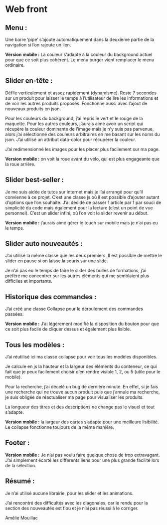 # Web front

## Menu :
Une barre ‘pipe’ s’ajoute automatiquement dans la deuxième partie de la navigation si l’on rajoute un lien.

**Version mobile :** La couleur s’adapte à la couleur du background actuel pour que ce soit plus cohérent. Le menu burger vient remplacer le menu ordinaire.

## Slider en-tête :
Défile verticalement et assez rapidement (dynamisme). Reste 7 secondes sur un produit pour laisser le temps à l’utilisateur de lire les informations et de voir les autres produits proposés. Fonctionne aussi avec l’ajout de nouveaux produits en json.

Pour les couleurs du background, j’ai repris le vert et le rouge de la maquette. Pour les autres couleurs, j’aurais aimé avoir un script qui récupère la couleur dominante de l’image mais je n’y suis pas parvenue, alors j’ai sélectionné des couleurs arbitraires en me basant sur les noms du json. J’ai utilisé un attribut data-color pour récupérer la couleur.

J’ai redimensionné les images pour les placer plus facilement sur ma page.

**Version mobile :** on voit la roue avant du vélo, qui est plus engageante que la roue arrière.

## Slider best-seller :
Je me suis aidée de tutos sur internet mais je l’ai arrangé pour qu’il convienne à ce projet. C’est une classe js où il est possible d’ajouter autant d’options que l’on souhaite. J’ai décidé de passer 1 article par 1 par souci de simplicité du code mais également pour la lecture (c’est un point de vue personnel). C’est un slider infini, où l’on voit le slider revenir au début.

**Version mobile :** j’aurais aimé gérer le touch sur mobile mais je n’ai pas eu le temps. 

## Slider auto nouveautés :
J’ai utilisé la même classe que les deux premiers. Il est possible de mettre le slider en pause si on laisse la souris sur une slide.

Je n’ai pas eu le temps de faire le slider des bulles de formations, j’ai préféré me concentrer sur les autres éléments qui me semblaient plus difficiles et importants.

## Historique des commandes :
J’ai créé une classe Collapse pour le déroulement des commandes passées. 

**Version mobile :** J’ai légèrement modifié la disposition du bouton pour que ce soit plus facile de cliquer dessus et également plus lisible.

## Tous les modèles :
J’ai réutilisé ici ma classe collapse pour voir tous les modèles disponibles. 

Je calcule en js la hauteur et la largeur des éléments du conteneur, ce qui fait que je peux facilement choisir d’en rendre visible 1, 2, ou 5 (utile pour le mobile).

Pour la recherche, j’ai décelé un bug de dernière minute. En effet, si je fais une recherche qui ne trouve aucun produit puis que j’annule ma recherche, je suis obligée de réactualiser ma page pour visualiser les produits.

La longueur des titres et des descriptions ne change pas le visuel et tout s’adapte.

**Version mobile :** la largeur des cartes s’adapte pour une meilleure lisibilité. Le collapse fonctionne toujours de la même manière.

## Footer :
**Version mobile :** Je n’ai pas voulu faire quelque chose de trop extravagant. J’ai simplement écarté les différents liens pour une plus grande facilité lors de la sélection.

## Résumé :
Je n’ai utilisé aucune librairie, pour les slider et les animations. 

J’ai rencontré des difficultés avec les diagonales, car le rendu pour la section des nouveautés est flou et je n’ai pas réussi à le corriger.


Amélie Mouillac